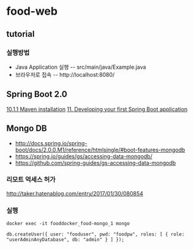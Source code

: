 # food-web
## tutorial
### 실행방법
- Java Application 실행
-- src/main/java/Example.java
- 브라우저로 접속 
-- http://localhost:8080/ 

## Spring Boot 2.0
[10.1.1 Maven installation](http://docs.spring.io/spring-boot/docs/2.0.0.M1/reference/htmlsingle/#getting-started-maven-installation)
[11. Developing your first Spring Boot application](http://docs.spring.io/spring-boot/docs/2.0.0.M1/reference/htmlsingle/#getting-started-first-application)

## Mongo DB
- http://docs.spring.io/spring-boot/docs/2.0.0.M1/reference/htmlsingle/#boot-features-mongodb
- https://spring.io/guides/gs/accessing-data-mongodb/
- https://github.com/spring-guides/gs-accessing-data-mongodb

### 리모트 억세스 허가
http://taker.hatenablog.com/entry/2017/01/30/080854

### 실행
```
docker exec -it fooddocker_food-mongo_1 mongo
```

```
db.createUser({ user: "fooduser", pwd: "foodpw", roles: [ { role: "userAdminAnyDatabase", db: "admin" } ] });
```